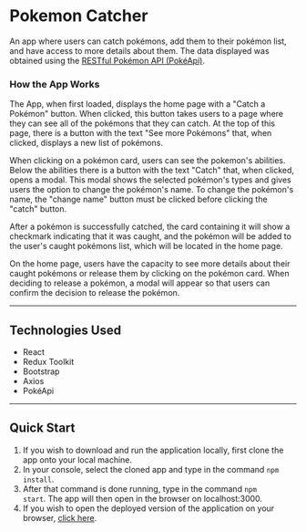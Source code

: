 # Pokemon Catcher

An app where users can catch pokémons, add them to their pokémon list, and have access to more details about them. The data displayed was obtained using the [RESTful Pokémon API (PokéApi)](https://pokeapi.co/docs/v2).

### How the App Works

The App, when first loaded, displays the home page with a "Catch a Pokémon" button. When clicked, this button takes users to a page where they can see all of the pokémons that they can catch. At the top of this page, there is a button with the text "See more Pokémons" that, when clicked, displays a new list of pokémons.

When clicking on a pokémon card, users can see the pokemon's abilities. Below the abilities there is a button with the text "Catch" that, when clicked, opens a modal. This modal shows the selected pokémon's types and gives users the option to change the pokémon's name. To change the pokémon's name, the "change name" button must be clicked before clicking the "catch" button.

After a pokémon is successfully catched, the card containing it will show a checkmark indicating that it was caught, and the pokémon will be added to the user's caught pokémons list, which will be located in the home page.

On the home page, users have the capacity to see more details about their caught pokémons or release them by clicking on the pokémon card. When deciding to release a pokémon, a modal will appear so that users can confirm the decision to release the pokémon.

---

## Technologies Used

-   React
-   Redux Toolkit
-   Bootstrap
-   Axios
-   PokéApi

---

## Quick Start

1. If you wish to download and run the application locally, first clone the app onto your local machine.
2. In your console, select the cloned app and type in the command <code>npm install</code>.
3. After that command is done running, type in the command <code>npm start</code>. The app will then open in the browser on localhost:3000.
4. If you wish to open the deployed version of the application on your browser, [click here](https://pokemon-catcher-app.vercel.app/).
